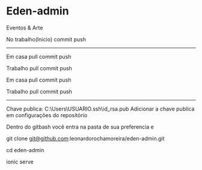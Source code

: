 # Eden-admin
Eventos &amp; Arte


No trabalho(Inicio)
    commit
    push

________________________________________________________


Em casa
    pull
    commit
    push

Trabalho
    pull
    commit
    push

Em casa
    pull
    commit
    push

Trabalho
    pull
    commit
    push

________________________________________________________

Chave publica: C:\Users\USUARIO\.ssh\id_rsa.pub
Adicionar a chave publica em configurações do repositório

Dentro do gitbash você entra na pasta de sua preferencia e

git clone git@github.com:leonardorochamoreira/eden-admin.git

cd eden-admin

ionic serve